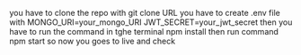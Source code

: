 you have to clone the repo with git clone URL
you have to create .env file with MONGO_URI=your_mongo_URI
JWT_SECRET=your_jwt_secret
then you have to run the command in tghe terminal npm install
then run command npm start
so now you goes to live and check
